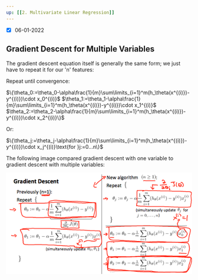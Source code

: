 ```yaml
---
up: [[2. Multivariate Linear Regression]]
---
```


- [x] 06-01-2022

## Gradient Descent for Multiple Variables

The gradient descent equation itself is generally the same form; we just have to repeat it for our 'n' features:

Repeat until convergence:

$\{\theta_0:=\theta_0-\alpha\frac{1}{m}\sum\limits_{i=1}^m(h_\theta(x^{(i)})-y^{(i)})\cdot x_0^{(i)}$
$\theta_1:=\theta_1-\alpha\frac{1}{m}\sum\limits_{i=1}^m(h_\theta(x^{(i)})-y^{(i)})\cdot x_1^{(i)}$
$\theta_2:=\theta_2-\alpha\frac{1}{m}\sum\limits_{i=1}^m(h_\theta(x^{(i)})-y^{(i)})\cdot x_2^{(i)}\}$

Or:

$\{\theta_j:=\theta_j-\alpha\frac{1}{m}\sum\limits_{i=1}^m(h_\theta(x^{(i)})-y^{(i)})\cdot x_j^{(i)}\text{for }j:=0...n\}$

The following image compared gradient descent with one variable to gradient descent with multiple variables:

![](images/Pasted%20image%2020220601092744.png)

